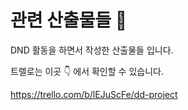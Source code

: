 # 관련 산출물들 :eyes:

DND 활동을 하면서 작성한 산출물들 입니다.


트렐로는 이곳 :point_down: 에서 확인할 수 있습니다. 

https://trello.com/b/lEJuScFe/dd-project
